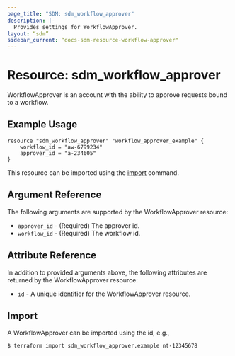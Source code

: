 ```yaml
---
page_title: "SDM: sdm_workflow_approver"
description: |-
  Provides settings for WorkflowApprover.
layout: “sdm”
sidebar_current: “docs-sdm-resource-workflow-approver"
---
```

# Resource: sdm_workflow_approver

WorkflowApprover is an account with the ability to approve requests bound to a workflow.
## Example Usage

```hcl
resource "sdm_workflow_approver" "workflow_approver_example" {
    workflow_id = "aw-6799234"
    approver_id = "a-234605"
}
```
This resource can be imported using the [import](https://www.terraform.io/docs/cli/commands/import.html) command.
## Argument Reference
The following arguments are supported by the WorkflowApprover resource:
* `approver_id` - (Required) The approver id.
* `workflow_id` - (Required) The workflow id.
## Attribute Reference
In addition to provided arguments above, the following attributes are returned by the WorkflowApprover resource:
* `id` - A unique identifier for the WorkflowApprover resource.
## Import
A WorkflowApprover can be imported using the id, e.g.,

```
$ terraform import sdm_workflow_approver.example nt-12345678
```
